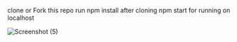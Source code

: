clone or Fork this repo 
run npm install after cloning 
npm start for running on localhost 

![Screenshot (5)](https://user-images.githubusercontent.com/63588211/178558141-e5dcee3f-7030-409e-a5bf-895100cf839a.png)
